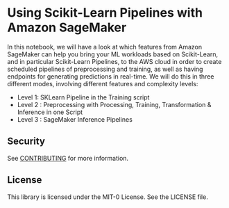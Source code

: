 # Using Scikit-Learn Pipelines with Amazon SageMaker

In this notebook, we will have a look at which features from Amazon SageMaker can help you bring your ML workloads based on Scikit-Learn, and in particular Scikit-Learn Pipelines, to the AWS cloud in order to create scheduled pipelines of preprocessing and training, as well as having endpoints for generating predictions in real-time.
We will do this in three different modes, involving different features and complexity levels:

- Level 1: SKLearn Pipeline in the Training script
- Level 2 : Preprocessing with Processing, Training, Transformation & Inference in one Script
- Level 3 : SageMaker Inference Pipelines

## Security

See [CONTRIBUTING](CONTRIBUTING.md#security-issue-notifications) for more information.

## License

This library is licensed under the MIT-0 License. See the LICENSE file.

